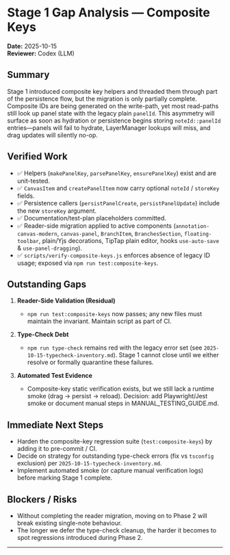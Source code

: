 # Stage 1 Gap Analysis — Composite Keys

**Date:** 2025-10-15  
**Reviewer:** Codex (LLM)

## Summary
Stage 1 introduced composite key helpers and threaded them through part of the persistence flow, but the migration is only partially complete. Composite IDs are being generated on the write-path, yet most read-paths still look up panel state with the legacy plain `panelId`. This asymmetry will surface as soon as hydration or persistence begins storing `noteId::panelId` entries—panels will fail to hydrate, LayerManager lookups will miss, and drag updates will silently no-op.

## Verified Work
- ✅ Helpers (`makePanelKey`, `parsePanelKey`, `ensurePanelKey`) exist and are unit-tested.
- ✅ `CanvasItem` and `createPanelItem` now carry optional `noteId` / `storeKey` fields.
- ✅ Persistence callers (`persistPanelCreate`, `persistPanelUpdate`) include the new `storeKey` argument.
- ✅ Documentation/test-plan placeholders committed.
- ✅ Reader-side migration applied to active components (`annotation-canvas-modern`, `canvas-panel`, `BranchItem`, `BranchesSection`, `floating-toolbar`, plain/Yjs decorations, TipTap plain editor, hooks `use-auto-save` & `use-panel-dragging`).
- ✅ `scripts/verify-composite-keys.js` enforces absence of legacy ID usage; exposed via `npm run test:composite-keys`.

## Outstanding Gaps
1. **Reader-Side Validation (Residual)**
   - `npm run test:composite-keys` now passes; any new files must maintain the invariant. Maintain script as part of CI.

2. **Type-Check Debt**
   - `npm run type-check` remains red with the legacy error set (see `2025-10-15-typecheck-inventory.md`). Stage 1 cannot close until we either resolve or formally quarantine these failures.

3. **Automated Test Evidence**
   - Composite-key static verification exists, but we still lack a runtime smoke (drag → persist → reload). Decision: add Playwright/Jest smoke or document manual steps in MANUAL_TESTING_GUIDE.md.

## Immediate Next Steps
- Harden the composite-key regression suite (`test:composite-keys`) by adding it to pre-commit / CI.
- Decide on strategy for outstanding type-check errors (fix vs `tsconfig` exclusion) per `2025-10-15-typecheck-inventory.md`.
- Implement automated smoke (or capture manual verification logs) before marking Stage 1 complete.

## Blockers / Risks
- Without completing the reader migration, moving on to Phase 2 will break existing single-note behaviour.
- The longer we defer the type-check cleanup, the harder it becomes to spot regressions introduced during Phase 2.

---

